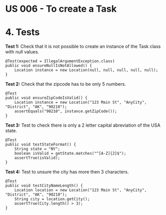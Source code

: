 # US 006 - To create a Task 

# 4. Tests 

**Test 1:** Check that it is not possible to create an instance of the Task class with null values. 

	@Test(expected = IllegalArgumentException.class)
    public void ensureNullIsNotAllowed() {
        Location instance = new Location(null, null, null, null, null);
    }
	

**Test 2:** Check that the zipcode has to be only 5 numbers. 

	@Test
    public void ensureZipCodeIsValid() {
        Location instance = new Location("123 Main St", "AnyCity", "District", "AK", "90210");
        assertEquals("90210", instance.getZipCode());
    }


**Test 3:** Test to check there is only a 2 letter capital abreviation of the USA state. 

    @Test
    public void testStateFormat() {
        String state = "NY";
        boolean isValid = getState.matches("^[A-Z]{2}$");
        assertTrue(isValid);
    }
	
	
**Test 4:** Test to unsure the city has more then 3 characters. 

    @Test
    public void testCityNameLength() {
        Location location = new Location("123 Main St", "AnyCity", "District", "AK", "90210");
        String city = location.getCity();
        assertTrue(City.length() > 3);
    }	